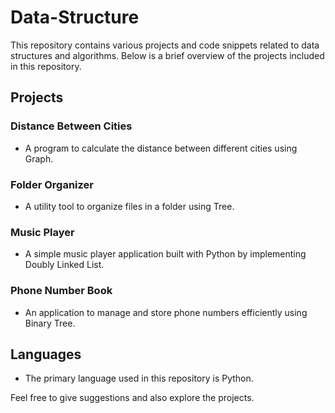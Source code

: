 # Data-Structure

This repository contains various projects and code snippets related to data structures and algorithms. Below is a brief overview of the projects included in this repository.

## Projects

### Distance Between Cities
- A program to calculate the distance between different cities using Graph.

### Folder Organizer
- A utility tool to organize files in a folder using Tree.

### Music Player
- A simple music player application built with Python by implementing Doubly Linked List.

### Phone Number Book
- An application to manage and store phone numbers efficiently using Binary Tree.

## Languages
- The primary language used in this repository is Python.

Feel free to give suggestions and also explore the projects.

